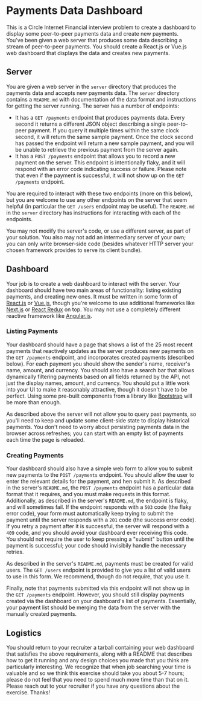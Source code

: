 # Payments Data Dashboard

This is a Circle Internet Financial interview problem to create a dashboard to display some peer-to-peer payments data and create new payments.  You've been given a web server that produces some data describing a stream of peer-to-peer payments.  You should create a React.js or Vue.js web dashboard that displays the data and creates new payments.


## Server

You are given a web server in the `server` directory that produces the payments data and accepts new payments data.  The `server` directory contains a `README.md` with documentation of the data format and instructions for getting the server running.  The server has a number of endpoints:
  - It has a `GET /payments` endpoint that produces payments data.  Every second it returns a different JSON object describing a single peer-to-peer payment.  If you query it multiple times within the same clock second, it will return the same sample payment.  Once the clock second has passed the endpoint will return a new sample payment, and you will be unable to retrieve the previous payment from the server again.
  - It has a `POST /payments` endpoint that allows you to record a new payment on the server.  This endpoint is intentionally flaky, and it will respond with an error code indicating success or failure.  Please note that even if the payment is successful, it will not show up on the `GET /payments` endpoint.

You are required to interact with these two endpoints (more on this below), but you are welcome to use any other endpoints on the server that seem helpful (in particular the `GET /users` endpoint may be useful).  The `README.md` in the `server` directory has instructions for interacting with each of the endpoints.

You may not modify the server's code, or use a different server, as part of your solution.  You also may not add an intermediary server of your own; you can only write browser-side code (besides whatever HTTP server your chosen framework provides to serve its client bundle).


## Dashboard

Your job is to create a web dashboard to interact with the server.  Your dashboard should have two main areas of functionality: listing existing payments, and creating new ones.  It must be written in some form of [React.js](https://reactjs.org/) or [Vue.js](https://vuejs.org/), though you're welcome to use additional frameworks like [Next.js](https://nextjs.org/) or [React Redux](https://react-redux.js.org/) on top.  You may not use a completely different reactive framework like [Angular.js](https://angularjs.org/).

### Listing Payments

Your dashboard should have a page that shows a list of the 25 most recent payments that reactively updates as the server produces new payments on the `GET /payments` endpoint, and incorporates created payments (described below).  For each payment you should show the sender's name, receiver's name, amount, and currency.  You should also have a search bar that allows dynamically filtering payments based on all fields returned by the API, not just the display names, amount, and currency.  You should put a little work into your UI to make it reasonably attractive, though it doesn't have to be perfect.  Using some pre-built components from a library like [Bootstrap](https://getbootstrap.com/) will be more than enough.

As described above the server will not allow you to query past payments, so you'll need to keep and update some client-side state to display historical payments.  You don't need to worry about persisting payments data in the browser across refreshes; you can start with an empty list of payments each time the page is reloaded.

### Creating Payments

Your dashboard should also have a simple web form to allow you to submit new payments to the `POST /payments` endpoint.  You should allow the user to enter the relevant details for the payment, and hen submit it.  As described in the server's `README.md`, the `POST /payments` endpoint has a particular data format that it requires, and you must make requests in this format.  Additionally, as described in the server's `README.md`, the endpoint is flaky, and will sometimes fail.  If the endpoint responds with a `503` code (the flaky error code), your form must automatically keep trying to submit the payment until the server responds with a `201` code (the success error code).  If you retry a payment after it is successful, the server will respond with a `409` code, and you should avoid your dashboard ever receiving this code.  You should not require the user to keep pressing a "submit" button until the payment is successful; your code should invisibily handle the necessary retries.

As described in the server's `README.md`, payments must be created for valid users.  The `GET /users` endpoint is provided to give you a list of valid users to use in this form.  We recommend, though do not require, that you use it.

Finally, note that payments submitted via this endpoint will not show up in the `GET /payments` endpoint.  However, you should still display payments created via the dashboard on your dashboard's list of payments.  Essentially, your payment list should be merging the data from the server with the manually created payments.


## Logistics

You should return to your recruiter a tarball containing your web dashboard that satisfies the above requirements, along with a README that describes how to get it running and any design choices you made that you think are particularly interesting.  We recognize that when job searching your time is valuable and so we think this exercise should take you about 5-7 hours; please do not feel that you need to spend much more time than that on it.  Please reach out to your recruiter if you have any questions about the exercise.  Thanks!
